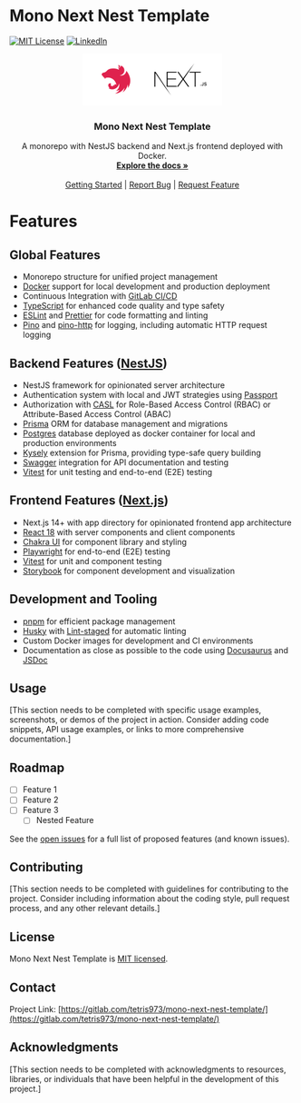 # Mono Next Nest Template

[![MIT License][license-shield]][license-url]
[![LinkedIn][linkedin-shield]][linkedin-url]

<div align="center">
  <a href="https://gitlab.com/tetris973/mono-next-nest-template">
    <img src="./docs-website/docs/img/logo.png" alt="Logo" width="246" height="92" />
  </a>

  <h3 align="center">Mono Next Nest Template</h3>

  <p align="center">
    A monorepo with NestJS backend and Next.js frontend deployed with Docker.
    <br />
    <a href="https://tetris973.gitlab.io/mono-next-nest-template/docs"><strong>Explore the docs »</strong></a>
    <br />
    <br />
    <a href="https://tetris973.gitlab.io/mono-next-nest-template/docs">Getting Started</a>
    |
    <a href="https://gitlab.com/tetris973/mono-next-nest-template/-/issues/new">Report Bug</a>
    |
    <a href="https://gitlab.com/tetris973/mono-next-nest-template/-/issues/new">Request Feature</a>
  </p>
</div>

# Features

## Global Features

- Monorepo structure for unified project management
- [Docker](https://www.docker.com/) support for local development and production deployment
- Continuous Integration with [GitLab CI/CD](https://docs.gitlab.com/ee/ci/)
- [TypeScript](https://www.typescriptlang.org/) for enhanced code quality and type safety
- [ESLint](https://eslint.org/) and [Prettier](https://prettier.io/) for code formatting and linting
- [Pino](https://getpino.io/) and [pino-http](https://github.com/pinojs/pino-http) for logging, including automatic HTTP request logging

## Backend Features ([NestJS](https://nestjs.com/))

- NestJS framework for opinionated server architecture
- Authentication system with local and JWT strategies using [Passport](http://www.passportjs.org/)
- Authorization with [CASL](https://casl.js.org/v6/en/) for Role-Based Access Control (RBAC) or Attribute-Based Access Control (ABAC)
- [Prisma](https://www.prisma.io/) ORM for database management and migrations
- [Postgres](https://www.postgresql.org/) database deployed as docker container for local and production environments
- [Kysely](https://kysely.dev/) extension for Prisma, providing type-safe query building
- [Swagger](https://swagger.io/) integration for API documentation and testing
- [Vitest](https://vitest.dev/) for unit testing and end-to-end (E2E) testing

## Frontend Features ([Next.js](https://nextjs.org/))

- Next.js 14+ with app directory for opinionated frontend app architecture
- [React 18](https://reactjs.org/) with server components and client components
- [Chakra UI](https://chakra-ui.com/) for component library and styling
- [Playwright](https://playwright.dev/) for end-to-end (E2E) testing
- [Vitest](https://vitest.dev/) for unit and component testing
- [Storybook](https://storybook.js.org/) for component development and visualization

## Development and Tooling

- [pnpm](https://pnpm.io/) for efficient package management
- [Husky](https://typicode.github.io/husky/) with [Lint-staged](https://github.com/okonet/lint-staged) for automatic linting
- Custom Docker images for development and CI environments
- Documentation as close as possible to the code using [Docusaurus](https://docusaurus.io/) and [JSDoc](https://jsdoc.app/)

## Usage

[This section needs to be completed with specific usage examples, screenshots, or demos of the project in action. Consider adding code snippets, API usage examples, or links to more comprehensive documentation.]

## Roadmap

- [ ] Feature 1
- [ ] Feature 2
- [ ] Feature 3
    - [ ] Nested Feature

See the [open issues](https://gitlab.com/tetris973/mono-next-nest-template/-/issues) for a full list of proposed features (and known issues).

## Contributing

[This section needs to be completed with guidelines for contributing to the project. Consider including information about the coding style, pull request process, and any other relevant details.]

## License

Mono Next Nest Template is [MIT licensed](LICENSE).

## Contact

Project Link: [https://gitlab.com/tetris973/mono-next-nest-template/](https://gitlab.com/tetris973/mono-next-nest-template/)

## Acknowledgments

[This section needs to be completed with acknowledgments to resources, libraries, or individuals that have been helpful in the development of this project.]

<!-- MARKDOWN LINKS & IMAGES -->
[license-shield]: https://img.shields.io/badge/license-MIT-green?style=for-the-badge
[license-url]: https://gitlab.com/tetris973/mono-next-nest-template/-/blob/main/LICENSE.txt
[linkedin-shield]: https://img.shields.io/badge/-LinkedIn-black.svg?style=for-the-badge&logo=linkedin&colorB=555
[linkedin-url]: https://www.linkedin.com/in/cedric-olender/